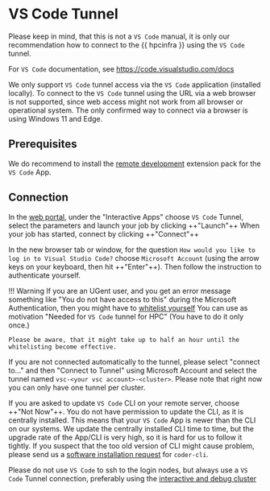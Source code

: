 # VS Code Tunnel

Please keep in mind, that this is not a `VS Code` manual,
it is only our recommendation how to connect to the {{ hpcinfra }} using the `VS Code` tunnel. 

For `VS Code` documentation, see <https://code.visualstudio.com/docs>

We only support `VS Code` tunnel access via the `VS Code` application (installed locally).
To connect to the `VS Code` tunnel using the URL via a web browser is not supported,
since web access might not work from all browser or operational system.
The only confirmed way to connect via a browser is using Windows 11 and Edge. 

## Prerequisites

We do recommend to install the [remote development](https://code.visualstudio.com/docs/remote/remote-overview)
extension pack for the `VS Code` App.


## Connection

In the [web portal](./web_portal.md), under the "Interactive Apps" choose `VS Code` Tunnel,
select the parameters and launch your job by clicking ++"Launch"++
When your job has started, connect by clicking ++"Connect"++

In the new browser tab or window, for the question
`How would you like to log in to Visual Studio Code?` choose `Microsoft Account` 
(using the arrow keys on your keyboard, then hit ++"Enter"++).
Then follow the instruction to authenticate yourself.

!!! Warning
    If you are an UGent user, and you get an error message something like "You do not have access to this"
    during the Microsoft Authentication, then you might have to
    [whitelist yourself](https://dictselfservice.ugent.be/index.php?page=requestform&form=deviceCodeAuth)
    You can use as motivation "Needed for `VS Code` tunnel for HPC" (You have to do it only once.)
    
    Please be aware, that it might take up to half an hour until the whitelisting become effective.


If you are not connected automatically to the tunnel, please select "connect to..." and then
"Connect to Tunnel" using Microsoft Account and select the tunnel named `vsc-<your vsc account>-<cluster>`.
Please note that right now you can only have one tunnel per cluster.

If you are asked to update `VS Code` CLI on your remote server, choose ++"Not Now"++.
You do not have permission to update the CLI, as it is centrally installed.
This means that your `VS Code` App is newer than the CLI on our systems.
We update the centrally installed CLI time to time,
but the upgrade rate of the App/CLI is very high,
so it is hard for us to follow it tightly.
If you suspect that the too old version of CLI might cause problem, please send us a
[software installation request](https://www.ugent.be/hpc/en/support/software-installation-request)
for `coder-cli`. 

Please do not use `VS Code` to ssh to the login nodes,
but always use a `VS Code` Tunnel connection,
preferably using the [interactive and debug cluster](./interactive_debug.md) 


